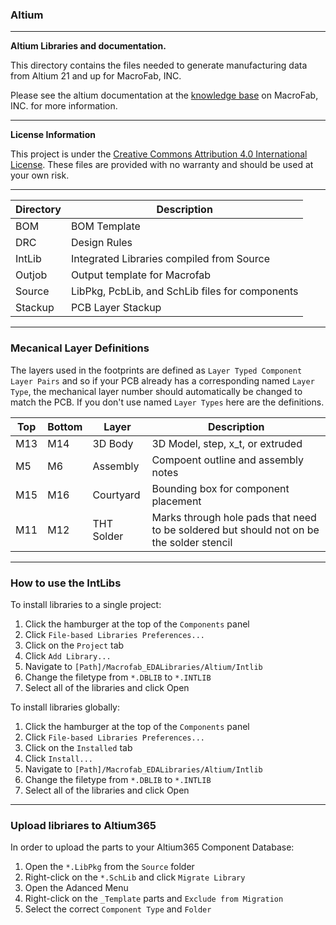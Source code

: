 ### Altium
***
**Altium Libraries and documentation.**

This directory contains the files needed to generate manufacturing data from Altium 21 and up for MacroFab, INC.

Please see the altium documentation at the [knowledge base](https://help.macrofab.com/knowledge/how-do-i-use-altium-with-macrofab) on MacroFab, INC. for more information. 

***
**License Information**

This project is under the [Creative Commons Attribution 4.0 International License](LICENSE.md). These files are provided with no warranty and should be used at your own risk. 

***
| Directory | Description |
|---|---|
| BOM | BOM Template |
| DRC | Design Rules | 
| IntLib | Integrated Libraries compiled from Source |
| Outjob | Output template for Macrofab |
| Source | LibPkg, PcbLib, and SchLib files for components |
| Stackup | PCB Layer Stackup |

***
### Mecanical Layer Definitions

The layers used in the footprints are defined as `Layer Typed Component Layer Pairs` and so if your PCB already has a corresponding named `Layer Type`, the mechanical layer number should automatically be changed to match the PCB. If you don't use named `Layer Types` here are the definitions.

| Top | Bottom | Layer |  Description |
| --- | --- | --- | --- |
| M13 | M14 | 3D Body | 3D Model, step, x_t, or extruded |
| M5 | M6 | Assembly | Compoent outline and assembly notes|
| M15 | M16 | Courtyard | Bounding box for component placement |
| M11 | M12 | THT Solder | Marks through hole pads that need to be soldered but should not on be the solder stencil |


***
### How to use the IntLibs

To install libraries to a single project:
 1. Click the hamburger at the top of the `Components` panel
 1. Click `File-based Libraries Preferences...`
 1. Click on the `Project` tab
 1. Click `Add Library...`
 1. Navigate to `[Path]/Macrofab_EDALibraries/Altium/Intlib`
 1. Change the filetype from `*.DBLIB` to `*.INTLIB`
 1. Select all of the libraries and click Open

To install libraries globally:
 1. Click the hamburger at the top of the `Components` panel
 1. Click `File-based Libraries Preferences...`
 1. Click on the `Installed` tab
 1. Click `Install...`
 1. Navigate to `[Path]/Macrofab_EDALibraries/Altium/Intlib`
 1. Change the filetype from `*.DBLIB` to `*.INTLIB`
 1. Select all of the libraries and click Open

***
### Upload libriares to Altium365

In order to upload the parts to your Altium365 Component Database:
 1. Open the `*.LibPkg` from the `Source` folder
 1. Right-click on the `*.SchLib` and click `Migrate Library`
 1. Open the Adanced Menu
 1. Right-click on the `_Template` parts and `Exclude from Migration`
 1. Select the correct `Component Type` and `Folder` 

